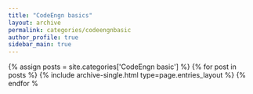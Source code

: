 ```yaml
---
title: "CodeEngn basics"
layout: archive
permalink: categories/codeengnbasic
author_profile: true
sidebar_main: true
---
```


{% assign posts = site.categories['CodeEngn basic'] %}
{% for post in posts %} {% include archive-single.html type=page.entries_layout %} {% endfor %
